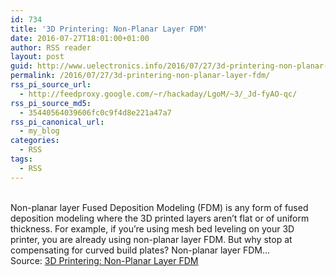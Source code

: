 ```yaml
---
id: 734
title: '3D Printering: Non-Planar Layer FDM'
date: 2016-07-27T18:01:00+01:00
author: RSS reader
layout: post
guid: http://www.uelectronics.info/2016/07/27/3d-printering-non-planar-layer-fdm/
permalink: /2016/07/27/3d-printering-non-planar-layer-fdm/
rss_pi_source_url:
  - http://feedproxy.google.com/~r/hackaday/LgoM/~3/_Jd-fyAO-qc/
rss_pi_source_md5:
  - 35440564039606fc0c9f4d8e221a47a7
rss_pi_canonical_url:
  - my_blog
categories:
  - RSS
tags:
  - RSS
---
```

&#013;  
Non-planar layer Fused Deposition Modeling (FDM) is any form of fused deposition modeling where the 3D printed layers aren’t flat or of uniform thickness. For example, if you’re using mesh bed leveling on your 3D printer, you are already using non-planar layer FDM. But why stop at compensating for curved build plates? Non-planar layer FDM…&#013;  
Source: <a href="http://feedproxy.google.com/~r/hackaday/LgoM/~3/_Jd-fyAO-qc/" target="_blank">3D Printering: Non-Planar Layer FDM</a>